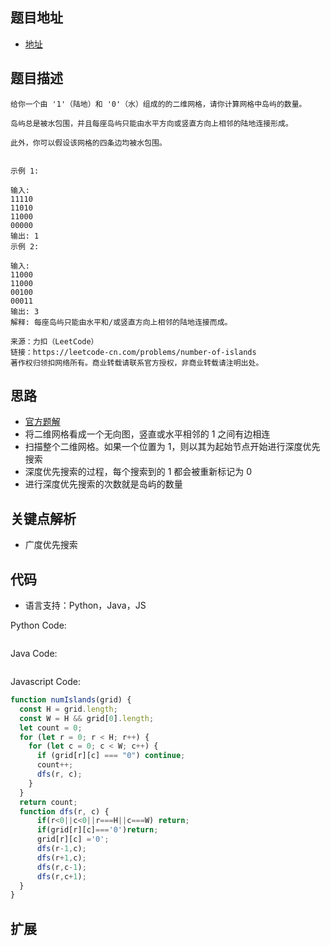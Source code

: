 ## 题目地址

- [地址](https://leetcode-cn.com/problems/number-of-islands/)

## 题目描述

```
给你一个由 '1'（陆地）和 '0'（水）组成的的二维网格，请你计算网格中岛屿的数量。

岛屿总是被水包围，并且每座岛屿只能由水平方向或竖直方向上相邻的陆地连接形成。

此外，你可以假设该网格的四条边均被水包围。


示例 1:

输入:
11110
11010
11000
00000
输出: 1
示例 2:

输入:
11000
11000
00100
00011
输出: 3
解释: 每座岛屿只能由水平和/或竖直方向上相邻的陆地连接而成。

来源：力扣（LeetCode）
链接：https://leetcode-cn.com/problems/number-of-islands
著作权归领扣网络所有。商业转载请联系官方授权，非商业转载请注明出处。
```

## 思路

- [官方题解](https://leetcode-cn.com/problems/number-of-islands/solution/dao-yu-shu-liang-by-leetcode/)
- 将二维网格看成一个无向图，竖直或水平相邻的 1 之间有边相连
- 扫描整个二维网格。如果一个位置为 1，则以其为起始节点开始进行深度优先搜索
- 深度优先搜索的过程，每个搜索到的 1 都会被重新标记为 0
- 进行深度优先搜索的次数就是岛屿的数量

## 关键点解析

- 广度优先搜索

## 代码

- 语言支持：Python，Java，JS

Python Code:

```python

```

Java Code:

```java

```

Javascript Code:

```js
function numIslands(grid) {
  const H = grid.length;
  const W = H && grid[0].length;
  let count = 0;
  for (let r = 0; r < H; r++) {
    for (let c = 0; c < W; c++) {
      if (grid[r][c] === "0") continue;
      count++;
      dfs(r, c);
    }
  }
  return count;
  function dfs(r, c) {
      if(r<0||c<0||r===H||c===W) return;
      if(grid[r][c]==='0')return;
      grid[r][c] ='0';
      dfs(r-1,c);
      dfs(r+1,c);
      dfs(r,c-1);
      dfs(r,c+1);
  }
}
```

## 扩展
